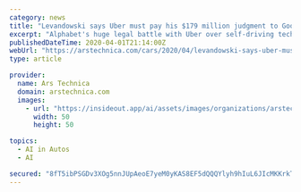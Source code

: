 ```yaml
---
category: news
title: "Levandowski says Uber must pay his $179 million judgment to Google"
excerpt: "Alphabet's huge legal battle with Uber over self-driving technology ended two years ago. But the engineer at the center of that fight, Anthony Levandowski, is still facing legal and financial ..."
publishedDateTime: 2020-04-01T21:14:00Z
webUrl: "https://arstechnica.com/cars/2020/04/levandowski-says-uber-must-pay-his-179-million-judgment-to-google/"
type: article

provider:
  name: Ars Technica
  domain: arstechnica.com
  images:
    - url: "https://insideout.app/ai/assets/images/organizations/arstechnica.com-50x50.jpg"
      width: 50
      height: 50

topics:
  - AI in Autos
  - AI

secured: "8fT5ibPSGDv3XOg5nnJUpAeoE7yeM0yKAS8EF5dQQQYlyh9hIuL6JIcMKKrkTpfPrZpZzWhIJK0Qu2EI5J8zvdhY80VkmgQDdhX9JNAAYSvschL0NYIvmyBL4zTht5Kb2xS3nT3SEqkzPkDbiUisQc7eBwLDHP/93ZPgvT6nQk3j0toBjW7RAa8ekjq7QmBQTW+NYUPXRVlA+gi+3yavLRY2V5Byc8MS27oxWNvxo2tpEPBmGbIRKgVG3ll+URk/qk/4u6URApo/82pVrcq+nnDo6R2ySMxU4mWwva7dvHTQThiM7Autr7ovnQ6PV7IR;lTBI/PqiFOKhAa1/3uEJDg=="
---
```


